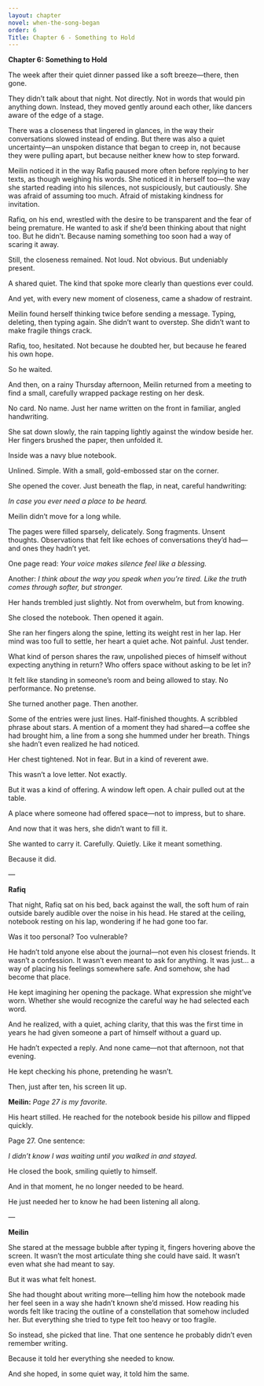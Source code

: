 ```yaml
---
layout: chapter
novel: when-the-song-began
order: 6
Title: Chapter 6 - Something to Hold
---
```

**Chapter 6: Something to Hold**

The week after their quiet dinner passed like a soft breeze—there, then gone.

They didn’t talk about that night. Not directly. Not in words that would pin anything down. Instead, they moved gently around each other, like dancers aware of the edge of a stage.

There was a closeness that lingered in glances, in the way their conversations slowed instead of ending. But there was also a quiet uncertainty—an unspoken distance that began to creep in, not because they were pulling apart, but because neither knew how to step forward.

Meilin noticed it in the way Rafiq paused more often before replying to her texts, as though weighing his words. She noticed it in herself too—the way she started reading into his silences, not suspiciously, but cautiously. She was afraid of assuming too much. Afraid of mistaking kindness for invitation.

Rafiq, on his end, wrestled with the desire to be transparent and the fear of being premature. He wanted to ask if she’d been thinking about that night too. But he didn’t. Because naming something too soon had a way of scaring it away.

Still, the closeness remained. Not loud. Not obvious. But undeniably present.

A shared quiet. The kind that spoke more clearly than questions ever could.

And yet, with every new moment of closeness, came a shadow of restraint.

Meilin found herself thinking twice before sending a message. Typing, deleting, then typing again. She didn’t want to overstep. She didn’t want to make fragile things crack.

Rafiq, too, hesitated. Not because he doubted her, but because he feared his own hope.

So he waited.

And then, on a rainy Thursday afternoon, Meilin returned from a meeting to find a small, carefully wrapped package resting on her desk.

No card. No name. Just her name written on the front in familiar, angled handwriting.

She sat down slowly, the rain tapping lightly against the window beside her. Her fingers brushed the paper, then unfolded it.

Inside was a navy blue notebook.

Unlined. Simple. With a small, gold-embossed star on the corner.

She opened the cover. Just beneath the flap, in neat, careful handwriting:

*In case you ever need a place to be heard.*

Meilin didn’t move for a long while.

The pages were filled sparsely, delicately. Song fragments. Unsent thoughts. Observations that felt like echoes of conversations they’d had—and ones they hadn’t yet.

One page read: *Your voice makes silence feel like a blessing.*

Another: *I think about the way you speak when you’re tired. Like the truth comes through softer, but stronger.*

Her hands trembled just slightly. Not from overwhelm, but from knowing.

She closed the notebook. Then opened it again.

She ran her fingers along the spine, letting its weight rest in her lap. Her mind was too full to settle, her heart a quiet ache. Not painful. Just tender.

What kind of person shares the raw, unpolished pieces of himself without expecting anything in return? Who offers space without asking to be let in?

It felt like standing in someone’s room and being allowed to stay. No performance. No pretense.

She turned another page. Then another.

Some of the entries were just lines. Half-finished thoughts. A scribbled phrase about stars. A mention of a moment they had shared—a coffee she had brought him, a line from a song she hummed under her breath. Things she hadn’t even realized he had noticed.

Her chest tightened. Not in fear. But in a kind of reverent awe.

This wasn’t a love letter. Not exactly.

But it was a kind of offering. A window left open. A chair pulled out at the table.

A place where someone had offered space—not to impress, but to share.

And now that it was hers, she didn’t want to fill it.

She wanted to carry it. Carefully. Quietly. Like it meant something.

Because it did.

—

**Rafiq**

That night, Rafiq sat on his bed, back against the wall, the soft hum of rain outside barely audible over the noise in his head. He stared at the ceiling, notebook resting on his lap, wondering if he had gone too far.

Was it too personal? Too vulnerable?

He hadn’t told anyone else about the journal—not even his closest friends. It wasn’t a confession. It wasn’t even meant to ask for anything. It was just… a way of placing his feelings somewhere safe. And somehow, she had become that place.

He kept imagining her opening the package. What expression she might’ve worn. Whether she would recognize the careful way he had selected each word.

And he realized, with a quiet, aching clarity, that this was the first time in years he had given someone a part of himself without a guard up.

He hadn’t expected a reply. And none came—not that afternoon, not that evening.

He kept checking his phone, pretending he wasn’t.

Then, just after ten, his screen lit up.

**Meilin:** *Page 27 is my favorite.*

His heart stilled. He reached for the notebook beside his pillow and flipped quickly.

Page 27. One sentence:

*I didn’t know I was waiting until you walked in and stayed.*

He closed the book, smiling quietly to himself.

And in that moment, he no longer needed to be heard.

He just needed her to know he had been listening all along.

—

**Meilin**

She stared at the message bubble after typing it, fingers hovering above the screen. It wasn’t the most articulate thing she could have said. It wasn’t even what she had meant to say.

But it was what felt honest.

She had thought about writing more—telling him how the notebook made her feel seen in a way she hadn’t known she’d missed. How reading his words felt like tracing the outline of a constellation that somehow included her. But everything she tried to type felt too heavy or too fragile.

So instead, she picked that line. That one sentence he probably didn’t even remember writing.

Because it told her everything she needed to know.

And she hoped, in some quiet way, it told him the same.

